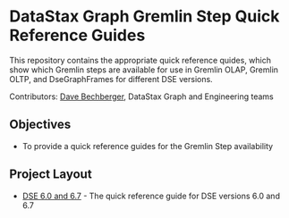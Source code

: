 # DataStax Graph Gremlin Step Quick Reference Guides
This repository contains the appropriate quick reference quides, which show which Gremlin steps are available for use in Gremlin OLAP, Gremlin OLTP, and DseGraphFrames for different DSE versions.

Contributors: [Dave Bechberger](https://github.com/bechbd), DataStax Graph and Engineering teams

## Objectives
* To provide a quick reference guides for the Gremlin Step availability
	

## Project Layout

* [DSE 6.0 and 6.7](60_67_availability.md) - The quick reference guide for DSE versions 6.0 and 6.7
 
